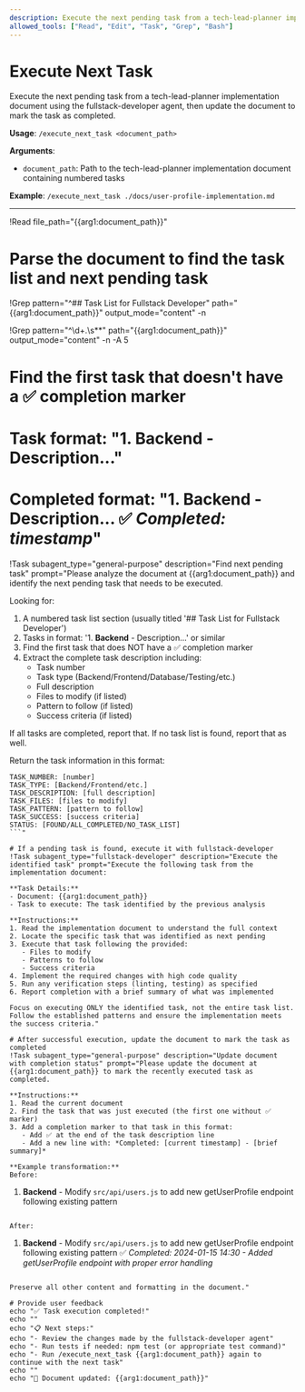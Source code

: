 ```yaml
---
description: Execute the next pending task from a tech-lead-planner implementation document using fullstack-developer agent
allowed_tools: ["Read", "Edit", "Task", "Grep", "Bash"]
---
```


# Execute Next Task

Execute the next pending task from a tech-lead-planner implementation document using the fullstack-developer agent, then update the document to mark the task as completed.

**Usage**: `/execute_next_task <document_path>`

**Arguments**:
- `document_path`: Path to the tech-lead-planner implementation document containing numbered tasks

**Example**: `/execute_next_task ./docs/user-profile-implementation.md`

---

!Read file_path="{{arg1:document_path}}"

# Parse the document to find the task list and next pending task

!Grep pattern="^## Task List for Fullstack Developer" path="{{arg1:document_path}}" output_mode="content" -n

!Grep pattern="^\d+\.\s\*\*" path="{{arg1:document_path}}" output_mode="content" -n -A 5

# Find the first task that doesn't have a ✅ completion marker
# Task format: "1. **Backend** - Description..."
# Completed format: "1. **Backend** - Description... ✅ *Completed: timestamp*"

!Task subagent_type="general-purpose" description="Find next pending task" prompt="Please analyze the document at {{arg1:document_path}} and identify the next pending task that needs to be executed.

Looking for:
1. A numbered task list section (usually titled '## Task List for Fullstack Developer')
2. Tasks in format: '1. **Backend** - Description...' or similar
3. Find the first task that does NOT have a ✅ completion marker
4. Extract the complete task description including:
   - Task number
   - Task type (Backend/Frontend/Database/Testing/etc.)
   - Full description
   - Files to modify (if listed)
   - Pattern to follow (if listed)
   - Success criteria (if listed)

If all tasks are completed, report that. If no task list is found, report that as well.

Return the task information in this format:
```
TASK_NUMBER: [number]
TASK_TYPE: [Backend/Frontend/etc.]
TASK_DESCRIPTION: [full description]
TASK_FILES: [files to modify]
TASK_PATTERN: [pattern to follow]
TASK_SUCCESS: [success criteria]
STATUS: [FOUND/ALL_COMPLETED/NO_TASK_LIST]
```"

# If a pending task is found, execute it with fullstack-developer
!Task subagent_type="fullstack-developer" description="Execute the identified task" prompt="Execute the following task from the implementation document:

**Task Details:**
- Document: {{arg1:document_path}}
- Task to execute: The task identified by the previous analysis

**Instructions:**
1. Read the implementation document to understand the full context
2. Locate the specific task that was identified as next pending
3. Execute that task following the provided:
   - Files to modify
   - Patterns to follow
   - Success criteria
4. Implement the required changes with high code quality
5. Run any verification steps (linting, testing) as specified
6. Report completion with a brief summary of what was implemented

Focus on executing ONLY the identified task, not the entire task list. Follow the established patterns and ensure the implementation meets the success criteria."

# After successful execution, update the document to mark the task as completed
!Task subagent_type="general-purpose" description="Update document with completion status" prompt="Please update the document at {{arg1:document_path}} to mark the recently executed task as completed.

**Instructions:**
1. Read the current document
2. Find the task that was just executed (the first one without ✅ marker)
3. Add a completion marker to that task in this format:
   - Add ✅ at the end of the task description line
   - Add a new line with: *Completed: [current timestamp] - [brief summary]*

**Example transformation:**
Before:
```
1. **Backend** - Modify `src/api/users.js` to add new getUserProfile endpoint following existing pattern
```

After:
```
1. **Backend** - Modify `src/api/users.js` to add new getUserProfile endpoint following existing pattern ✅
   *Completed: 2024-01-15 14:30 - Added getUserProfile endpoint with proper error handling*
```

Preserve all other content and formatting in the document."

# Provide user feedback
echo "✅ Task execution completed!"
echo ""
echo "📋 Next steps:"
echo "- Review the changes made by the fullstack-developer agent"
echo "- Run tests if needed: npm test (or appropriate test command)"
echo "- Run /execute_next_task {{arg1:document_path}} again to continue with the next task"
echo ""
echo "📄 Document updated: {{arg1:document_path}}"